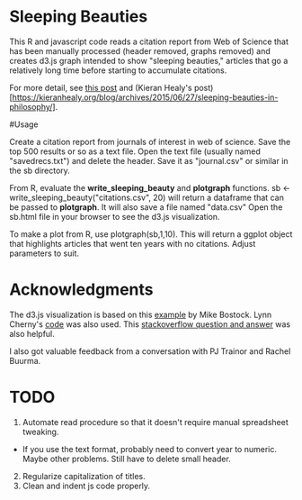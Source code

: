 # Sleeping Beauties

This R and javascript code reads a citation report from Web of Science that has been manually processed (header removed, graphs removed) and creates d3.js graph intended to show "sleeping beauties," articles that go a relatively long time before starting to accumulate citations.

For more detail, see [this post](http://jgoodwin.net/blog/sleeping-beauties) and (Kieran Healy's post)[https://kieranhealy.org/blog/archives/2015/06/27/sleeping-beauties-in-philosophy/].

#Usage

Create a citation report from journals of interest in web of science. Save the top 500 results or so as a text file. Open the text file (usually named "savedrecs.txt") and delete the header. Save it as "journal.csv" or similar in the sb directory.

From R, evaluate the **write_sleeping_beauty** and **plotgraph** functions. sb <- write_sleeping_beauty("citations.csv", 20) will return a dataframe that can be passed to **plotgraph**. It will also save a file named "data.csv" Open the sb.html file in your browser to see the d3.js visualization.

To make a plot from R, use plotgraph(sb,1,10). This will return a ggplot object that highlights articles that went ten years with no citations. Adjust parameters to suit.


# Acknowledgments

The d3.js visualization is based on this [example](http://bl.ocks.org/mbostock/8033015) by Mike Bostock. Lynn Cherny's [code](http://arnicas.github.io/interactive-vis-course/Week7/multiple_lines_voronoi.html) was also used. This [stackoverflow question and answer](http://stackoverflow.com/questions/31507611/d3-multi-line-voronoi-trouble-with-showing-data-on-mouseover) was also helpful.

I also got valuable feedback from a conversation with PJ Trainor and Rachel Buurma. 

# TODO

1. Automate read procedure so that it doesn't require manual spreadsheet tweaking.
 - If you use the text format, probably need to convert year to numeric. Maybe other problems. Still have to delete small header.
2. Regularize capitalization of titles. 
3. Clean and indent js code properly.


